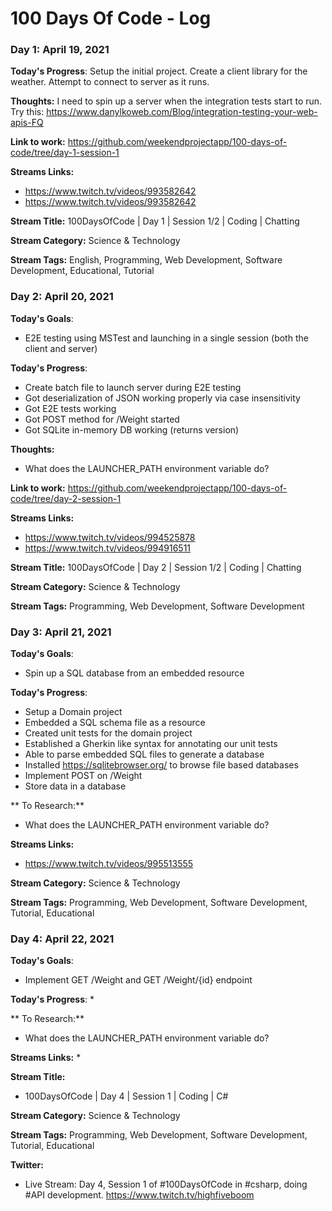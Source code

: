 # 100 Days Of Code - Log

### Day 1: April 19, 2021 

**Today's Progress**: Setup the initial project. Create a client library for the weather. Attempt to connect to server as it runs.

**Thoughts:** I need to spin up a server when the integration tests start to run. Try this: https://www.danylkoweb.com/Blog/integration-testing-your-web-apis-FQ

**Link to work:** https://github.com/weekendprojectapp/100-days-of-code/tree/day-1-session-1

**Streams Links:**
* https://www.twitch.tv/videos/993582642
* https://www.twitch.tv/videos/993582642

**Stream Title:** 100DaysOfCode | Day 1 | Session 1/2 | Coding | Chatting

**Stream Category:** Science & Technology

**Stream Tags:** English, Programming, Web Development, Software Development, Educational, Tutorial


### Day 2: April 20, 2021 
**Today's Goals**: 
* E2E testing using MSTest and launching in a single session (both the client and server)

**Today's Progress**: 
* Create batch file to launch server during E2E testing
* Got deserialization of JSON working properly via case insensitivity
* Got E2E tests working
* Got POST method for /Weight started
* Got SQLite in-memory DB working (returns version)

**Thoughts:** 
* What does the LAUNCHER_PATH environment variable do?

**Link to work:** https://github.com/weekendprojectapp/100-days-of-code/tree/day-2-session-1

**Streams Links:**
* https://www.twitch.tv/videos/994525878
* https://www.twitch.tv/videos/994916511

**Stream Title:** 100DaysOfCode | Day 2 | Session 1/2 | Coding | Chatting

**Stream Category:** Science & Technology

**Stream Tags:**  Programming, Web Development, Software Development

### Day 3: April 21, 2021 
**Today's Goals**: 
* Spin up a SQL database from an embedded resource

**Today's Progress**: 
* Setup a Domain project
* Embedded a SQL schema file as a resource
* Created unit tests for the domain project
* Established a Gherkin like syntax for annotating our unit tests
* Able to parse embedded SQL files to generate a database 
* Installed https://sqlitebrowser.org/ to browse file based databases
* Implement POST on /Weight
* Store data in a database

** To Research:** 
* What does the LAUNCHER_PATH environment variable do?

**Streams Links:**
* https://www.twitch.tv/videos/995513555

**Stream Category:** Science & Technology

**Stream Tags:**  Programming, Web Development, Software Development, Tutorial, Educational

### Day 4: April 22, 2021 
**Today's Goals**: 
* Implement GET /Weight and GET /Weight/{id} endpoint

**Today's Progress**: 
*

** To Research:** 
* What does the LAUNCHER_PATH environment variable do?

**Streams Links:**
* 

**Stream Title:** 
* 100DaysOfCode | Day 4 | Session 1 | Coding | C#

**Stream Category:** Science & Technology

**Stream Tags:**  Programming, Web Development, Software Development, Tutorial, Educational

**Twitter:** 
* Live Stream: Day 4, Session 1 of #100DaysOfCode in #csharp, doing #API development. https://www.twitch.tv/highfiveboom